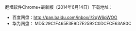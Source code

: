 翻墙软件Chrome+最新版〔2014年6月14日〕下载地址：
* 百度网盘：http://pan.baidu.com/inbox/i/2qW6pWOO
* 华为网盘：
MD5:29C1F465E3E9D7E2592C0DCFCE63A80C